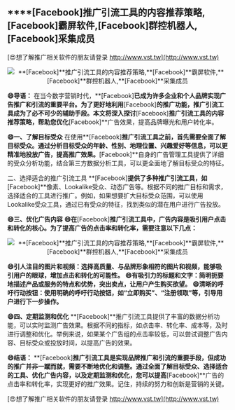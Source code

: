 ## ****[Facebook]**推广引流工具的内容推荐策略,**[Facebook]**霸屏软件,**[Facebook]**群控机器人,**[Facebook]**采集成员**

[😍想了解推广相关软件的朋友请登录 http://www.vst.tw](http://www.vst.tw)

 <center><img src="https://vst.tw/MP4/tuiguang/png/8.png" alt="**[Facebook]**推广引流工具的内容推荐策略,**[Facebook]**霸屏软件,**[Facebook]**群控机器人,**[Facebook]**采集成员"></center>

**😄导语：**
在当今数字营销时代，**[Facebook]**已成为许多企业和个人品牌实现广告推广和引流的重要平台。为了更好地利用**[Facebook]**的推广功能，推广引流工具成为了必不可少的辅助手段。本文将深入探讨**[Facebook]**推广引流工具的内容推荐策略，帮助您优化**[Facebook]**广告效果，提高品牌曝光和用户转化率。

**😄一、了解目标受众**
在使用**[Facebook]**推广引流工具之前，首先需要全面了解目标受众。通过分析目标受众的年龄、性别、地理位置、兴趣爱好等信息，可以更精准地投放广告，提高推广效果。**[Facebook]**自身的广告管理工具提供了详细的受众分析功能，结合第三方数据分析工具，可以更全面地了解目标受众的特征。

二、选择适合的推广引流工具
**[Facebook]**提供了多种推广引流工具，如**[Facebook]**像素、Lookalike受众、动态广告等。根据不同的推广目标和需求，选择适合的工具进行推广。例如，如果想要扩大目标受众范围，可以使用Lookalike受众工具，通过已有受众的特征，找到类似的潜在用户进行广告投放。

**😄三、优化广告内容**
**😄在**[Facebook]**推广引流工具中，广告内容是吸引用户点击和转化的核心。为了提高广告的点击率和转化率，需要注意以下几点：**

 <center><img src="https://vst.tw/MP4/tuiguang/png/3.png" alt="**[Facebook]**推广引流工具的内容推荐策略,**[Facebook]**霸屏软件,**[Facebook]**群控机器人,**[Facebook]**采集成员"></center>

**😄引人注目的图片和视频：选择高质量、与品牌形象相符的图片和视频，能够吸引用户的眼球，增加点击和转化的可能性。**
**😄有吸引力的标题和文字：简明扼要地描述产品或服务的特点和优势，突出卖点，让用户产生购买欲望。**
**😄清晰的呼吁行动按钮：使用明确的呼吁行动按钮，如“立即购买”、“注册领取”等，引导用户进行下一步操作。**

**😄四、定期监测和优化**
**[Facebook]**推广引流工具提供了丰富的数据分析功能，可以实时监测广告效果。根据不同的指标，如点击率、转化率、成本等，及时进行调整和优化。举例来说，如果某个广告组的点击率较低，可以尝试调整广告内容、目标受众或投放时间，以提高广告的效果。

**😄结语：**
**[Facebook]**推广引流工具是实现品牌推广和引流的重要手段，但成功的推广并非一蹴而就，需要不断地优化和调整。通过全面了解目标受众、选择适合的工具、优化广告内容，以及定期监测和优化，您可以提高**[Facebook]**广告的点击率和转化率，实现更好的推广效果。记住，持续的努力和创新是营销的关键。

[😍想了解推广相关软件的朋友请登录 http://www.vst.tw](http://www.vst.tw)



